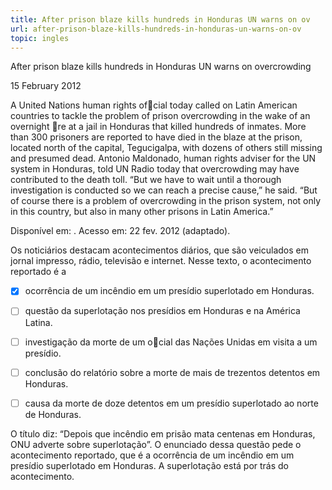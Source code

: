 ```yaml
---
title: After prison blaze kills hundreds in Honduras UN warns on ov
url: after-prison-blaze-kills-hundreds-in-honduras-un-warns-on-ov
topic: ingles
---
```



After prison blaze kills hundreds in Honduras UN warns on overcrowding

15 February 2012

A United Nations human rights ofcial today called on Latin American countries to tackle the problem of prison overcrowding in the wake of an overnight re at a jail in Honduras that killed hundreds of inmates. More than 300 prisoners are reported to have died in the blaze at the prison, located north of the capital, Tegucigalpa, with dozens of others still missing and presumed dead. Antonio Maldonado, human rights adviser for the UN system in Honduras, told UN Radio today that overcrowding may have contributed to the death toll. “But we have to wait until a thorough investigation is conducted so we can reach a precise cause,” he said. “But of course there is a problem of overcrowding in the prison system, not only in this country, but also in many other prisons in Latin America.”

Disponível em: . Acesso em: 22 fev. 2012 (adaptado).

Os noticiários destacam acontecimentos diários, que são veiculados em jornal impresso, rádio, televisão e internet. Nesse texto, o acontecimento reportado é a



- [x] ocorrência de um incêndio em um presídio superlotado em Honduras.
- [ ] questão da superlotação nos presídios em Honduras e na América Latina.
- [ ] investigação da morte de um ocial das Nações Unidas em visita a um presídio.
- [ ] conclusão do relatório sobre a morte de mais de trezentos detentos em Honduras.
- [ ] causa da morte de doze detentos em um presídio superlotado ao norte de Honduras.


O título diz: “Depois que incêndio em prisão mata centenas em Honduras, ONU adverte sobre superlotação”. O enunciado dessa questão pede o acontecimento reportado, que é a ocorrência de um incêndio em um presídio superlotado em Honduras. A superlotação está por trás do acontecimento.

